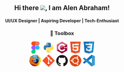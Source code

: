 ## <p align = "center">Hi there <img src="https://raw.githubusercontent.com/MartinHeinz/MartinHeinz/master/wave.gif" width="30px" >, I am Alen Abraham! </p>

#### <p align = "center"> UI/UX Designer | Aspiring Developer | Tech-Enthusiast </p>

### <p align = "center">🧰 Toolbox </p>

<div align = "center">
  <img src = "https://github.com/devicons/devicon/blob/master/icons/figma/figma-original.svg" alt = "Figma Logo" width = "40px" height = "40px" /> <img src = "https://github.com/devicons/devicon/blob/master/icons/python/python-original.svg" alt = "Figma Logo" width = "40px" height = "40px" /> <img src = "https://github.com/devicons/devicon/blob/master/icons/cplusplus/cplusplus-original.svg" alt = "Figma Logo" width = "40px" height = "40px" /> <img src = "https://github.com/devicons/devicon/blob/master/icons/html5/html5-original.svg" alt = "Figma Logo" width = "40px" height = "40px" /> <img src = "https://github.com/devicons/devicon/blob/master/icons/css3/css3-original.svg" alt = "Figma Logo" width = "40px" height = "40px" />
</div> 
  <div align = "center"> 
  <img src = "https://github.com/devicons/devicon/blob/master/icons/firefox/firefox-original.svg" alt = "Figma Logo" width = "40px" height = "40px" /> 
  <img src = "https://github.com/devicons/devicon/blob/master/icons/git/git-original.svg" alt = "Figma Logo" width = "40px" height = "40px" /> <img src = "https://github.com/devicons/devicon/blob/master/icons/github/github-original.svg" alt = "Figma Logo" width = "40px" height = "40px" /> <img src = "https://github.com/devicons/devicon/blob/master/icons/ubuntu/ubuntu-plain.svg" alt = "Figma Logo" width = "40px" height = "40px" /> <img src = "https://github.com/devicons/devicon/blob/master/icons/vscode/vscode-original.svg" alt = "Figma Logo" width = "40px" height = "40px" /> 
</div>

<!--
**Alenabraham07/Alenabraham07** is a ✨ _special_ ✨ repository because its `README.md` (this file) appears on your GitHub profile.

Here are some ideas to get you started:

- 🔭 I’m currently working on ...
- 🌱 I’m currently learning ...
- 👯 I’m looking to collaborate on ...
- 🤔 I’m looking for help with ...
- 💬 Ask me about ...
- 📫 How to reach me: ...
- 😄 Pronouns: ...
- ⚡ Fun fact: ...
-->
